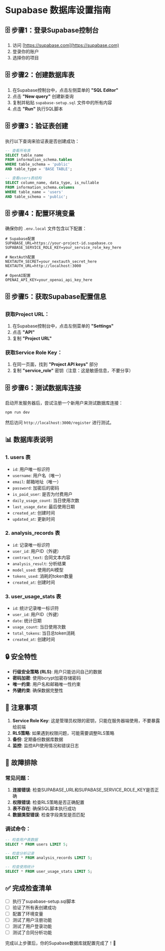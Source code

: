 # Supabase 数据库设置指南

## 🗄️ 步骤1：登录Supabase控制台

1. 访问 [https://supabase.com](https://supabase.com)
2. 登录你的账户
3. 选择你的项目

## 🗄️ 步骤2：创建数据库表

1. 在Supabase控制台中，点击左侧菜单的 **"SQL Editor"**
2. 点击 **"New query"** 创建新查询
3. 复制并粘贴 `supabase-setup.sql` 文件中的所有内容
4. 点击 **"Run"** 执行SQL脚本

## 🗄️ 步骤3：验证表创建

执行以下查询来验证表是否创建成功：

```sql
-- 查看所有表
SELECT table_name 
FROM information_schema.tables 
WHERE table_schema = 'public' 
AND table_type = 'BASE TABLE';

-- 查看users表结构
SELECT column_name, data_type, is_nullable
FROM information_schema.columns 
WHERE table_name = 'users' 
AND table_schema = 'public';
```

## 🗄️ 步骤4：配置环境变量

确保你的 `.env.local` 文件包含以下配置：

```env
# Supabase配置
SUPABASE_URL=https://your-project-id.supabase.co
SUPABASE_SERVICE_ROLE_KEY=your_service_role_key_here

# NextAuth配置
NEXTAUTH_SECRET=your_nextauth_secret_here
NEXTAUTH_URL=http://localhost:3000

# OpenAI配置
OPENAI_API_KEY=your_openai_api_key_here
```

## 🗄️ 步骤5：获取Supabase配置信息

### 获取Project URL：
1. 在Supabase控制台中，点击左侧菜单的 **"Settings"**
2. 点击 **"API"**
3. 复制 **"Project URL"**

### 获取Service Role Key：
1. 在同一页面，找到 **"Project API keys"** 部分
2. 复制 **"service_role"** 密钥（注意：这是敏感信息，不要分享）

## 🗄️ 步骤6：测试数据库连接

启动开发服务器后，尝试注册一个新用户来测试数据库连接：

```bash
npm run dev
```

然后访问 `http://localhost:3000/register` 进行测试。

## 📊 数据库表说明

### 1. users 表
- `id`: 用户唯一标识符
- `username`: 用户名（唯一）
- `email`: 邮箱地址（唯一）
- `password`: 加密后的密码
- `is_paid_user`: 是否为付费用户
- `daily_usage_count`: 当日使用次数
- `last_usage_date`: 最后使用日期
- `created_at`: 创建时间
- `updated_at`: 更新时间

### 2. analysis_records 表
- `id`: 记录唯一标识符
- `user_id`: 用户ID（外键）
- `contract_text`: 合同文本内容
- `analysis_result`: 分析结果
- `model_used`: 使用的AI模型
- `tokens_used`: 消耗的token数量
- `created_at`: 创建时间

### 3. user_usage_stats 表
- `id`: 统计记录唯一标识符
- `user_id`: 用户ID（外键）
- `date`: 统计日期
- `usage_count`: 当日使用次数
- `total_tokens`: 当日总token消耗
- `created_at`: 创建时间

## 🔒 安全特性

- **行级安全策略 (RLS)**: 用户只能访问自己的数据
- **密码加密**: 使用bcrypt加密存储密码
- **唯一约束**: 用户名和邮箱唯一性约束
- **外键约束**: 确保数据完整性

## 🚨 注意事项

1. **Service Role Key**: 这是管理员权限的密钥，只能在服务器端使用，不要暴露给前端
2. **RLS策略**: 如果遇到权限问题，可能需要调整RLS策略
3. **备份**: 定期备份数据库数据
4. **监控**: 监控API使用情况和错误日志

## 🔧 故障排除

### 常见问题：

1. **连接错误**: 检查SUPABASE_URL和SUPABASE_SERVICE_ROLE_KEY是否正确
2. **权限错误**: 检查RLS策略是否正确配置
3. **表不存在**: 确保SQL脚本执行成功
4. **数据类型错误**: 检查字段类型是否匹配

### 调试命令：

```sql
-- 检查用户表数据
SELECT * FROM users LIMIT 5;

-- 检查分析记录
SELECT * FROM analysis_records LIMIT 5;

-- 检查使用统计
SELECT * FROM user_usage_stats LIMIT 5;
```

## ✅ 完成检查清单

- [ ] 执行了supabase-setup.sql脚本
- [ ] 验证了所有表创建成功
- [ ] 配置了环境变量
- [ ] 测试了用户注册功能
- [ ] 测试了用户登录功能
- [ ] 测试了合同分析功能

完成以上步骤后，你的Supabase数据库就配置完成了！🎉 